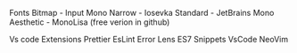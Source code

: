 Fonts
Bitmap - Input Mono
Narrow - Iosevka
Standard - JetBrains Mono
Aesthetic - MonoLisa (free verion in github)

Vs code Extensions
Prettier
EsLint
Error Lens
ES7 Snippets
VsCode NeoVim
